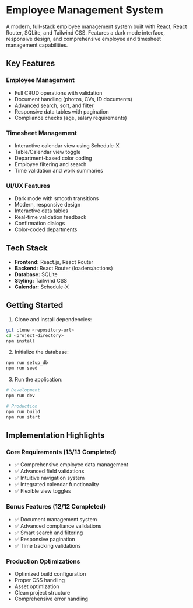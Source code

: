 # Employee Management System

A modern, full-stack employee management system built with React, React Router, SQLite, and Tailwind CSS. Features a dark mode interface, responsive design, and comprehensive employee and timesheet management capabilities.

##  Key Features

###  Employee Management
- Full CRUD operations with validation
- Document handling (photos, CVs, ID documents)
- Advanced search, sort, and filter
- Responsive data tables with pagination
- Compliance checks (age, salary requirements)

###  Timesheet Management
- Interactive calendar view using Schedule-X
- Table/Calendar view toggle
- Department-based color coding
- Employee filtering and search
- Time validation and work summaries

###  UI/UX Features
- Dark mode with smooth transitions
- Modern, responsive design
- Interactive data tables
- Real-time validation feedback
- Confirmation dialogs
- Color-coded departments

##  Tech Stack
- **Frontend:** React.js, React Router
- **Backend:** React Router (loaders/actions)
- **Database:** SQLite
- **Styling:** Tailwind CSS
- **Calendar:** Schedule-X

##  Getting Started

1. Clone and install dependencies:
```bash
git clone <repository-url>
cd <project-directory>
npm install
```

2. Initialize the database:
```bash
npm run setup_db
npm run seed
```

3. Run the application:
```bash
# Development
npm run dev

# Production
npm run build
npm run start
```

##  Implementation Highlights

### Core Requirements (13/13 Completed)
- ✅ Comprehensive employee data management
- ✅ Advanced field validations
- ✅ Intuitive navigation system
- ✅ Integrated calendar functionality
- ✅ Flexible view toggles

### Bonus Features (12/12 Completed)
- ✅ Document management system
- ✅ Advanced compliance validations
- ✅ Smart search and filtering
- ✅ Responsive pagination
- ✅ Time tracking validations

### Production Optimizations
- Optimized build configuration
- Proper CSS handling
- Asset optimization
- Clean project structure
- Comprehensive error handling
